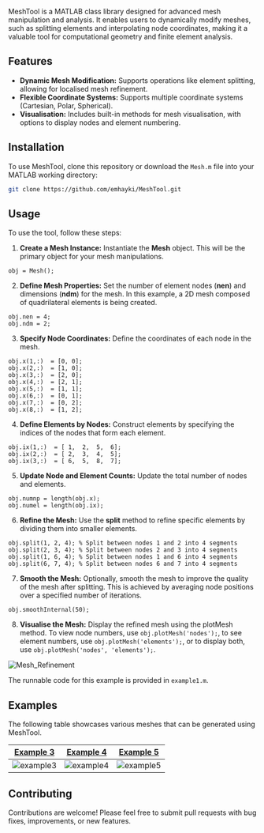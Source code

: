 MeshTool is a MATLAB class library designed for advanced mesh manipulation and analysis. It enables users to dynamically modify meshes, such as splitting elements and interpolating node coordinates, making it a valuable tool for computational geometry and finite element analysis.

## Features

- **Dynamic Mesh Modification:** Supports operations like element splitting, allowing for localised mesh refinement.
- **Flexible Coordinate Systems:** Supports multiple coordinate systems (Cartesian, Polar, Spherical).
- **Visualisation:** Includes built-in methods for mesh visualisation, with options to display nodes and element numbering.

## Installation

To use MeshTool, clone this repository or download the `Mesh.m` file into your MATLAB working directory:

```bash
git clone https://github.com/emhayki/MeshTool.git
```

## Usage
To use the tool, follow these steps:

1. **Create a Mesh Instance:** Instantiate the **Mesh** object. This will be the primary object for your mesh manipulations.
```
obj = Mesh();
```


2. **Define Mesh Properties:** Set the number of element nodes (**nen**) and dimensions (**ndm**) for the mesh. In this example, a 2D mesh composed of quadrilateral elements is being created.
```
obj.nen = 4;
obj.ndm = 2;
```

3. **Specify Node Coordinates:** Define the coordinates of each node in the mesh. 
```
obj.x(1,:)  = [0, 0];
obj.x(2,:)  = [1, 0];
obj.x(3,:)  = [2, 0];
obj.x(4,:)  = [2, 1];
obj.x(5,:)  = [1, 1];
obj.x(6,:)  = [0, 1];
obj.x(7,:)  = [0, 2];
obj.x(8,:)  = [1, 2];
```

4. **Define Elements by Nodes:** Construct elements by specifying the indices of the nodes that form each element. 
```
obj.ix(1,:)  = [ 1,  2,  5,  6];
obj.ix(2,:)  = [ 2,  3,  4,  5];
obj.ix(3,:)  = [ 6,  5,  8,  7];
```

5. **Update Node and Element Counts:** Update the total number of nodes and elements.
```
obj.numnp = length(obj.x);
obj.numel = length(obj.ix);
```

6. **Refine the Mesh:** Use the **split** method to refine specific elements by dividing them into smaller elements. 
```
obj.split(1, 2, 4); % Split between nodes 1 and 2 into 4 segments
obj.split(2, 3, 4); % Split between nodes 2 and 3 into 4 segments
obj.split(1, 6, 4); % Split between nodes 1 and 6 into 4 segments
obj.split(6, 7, 4); % Split between nodes 6 and 7 into 4 segments
```


7. **Smooth the Mesh:** Optionally, smooth the mesh to improve the quality of the mesh after splitting. This is achieved by averaging node positions over a specified number of iterations.
```
obj.smoothInternal(50);
```

8. **Visualise the Mesh:** Display the refined mesh using the plotMesh method. To view node numbers, use `obj.plotMesh('nodes');`, to see element numbers, use `obj.plotMesh('elements');`, or to display both, use `obj.plotMesh('nodes', 'elements');`.

![Mesh_Refinement](https://github.com/emhayki/MeshTool/assets/135982304/6c2481ee-0a90-4c55-99a1-0bcc4037dc24)

The runnable code for this example is provided in `example1.m`. 

## Examples
The following table showcases various meshes that can be generated using MeshTool.

|[Example 3](/example3.m) | [Example 4](/path/to/example3_code.m) | [Example 5](/path/to/example3_code.m) |
| ------------ | -------------------- | -------------------- |
|![example3](https://github.com/emhayki/MeshTool/assets/135982304/21bbb120-f848-4509-98f2-77b318a0b5a7)|![example4](https://github.com/emhayki/MeshTool/assets/135982304/f86fc5a7-e3e6-45d3-980f-cd9cb2647c4d)|![example5](https://github.com/emhayki/MeshTool/assets/135982304/425d64dc-ff37-4378-9e1c-676108530e97)|



## Contributing
Contributions are welcome! Please feel free to submit pull requests with bug fixes, improvements, or new features.

